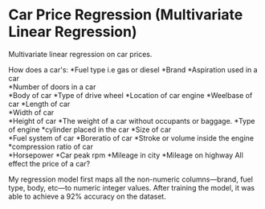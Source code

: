 # Car Price Regression (Multivariate Linear Regression)
Multivariate linear regression on car prices.

How does a car's:
*Fuel type i.e gas or diesel
*Brand
*Aspiration used in a car	
*Number of doors in a car	
*Body of car
*Type of drive wheel
*Location of car engine
*Weelbase of car
*Length of car	
*Width of car		
*Height of car
*The weight of a car without occupants or baggage.
*Type of engine
*cylinder placed in the car
*Size of car	
*Fuel system of car
*Boreratio of car
*Stroke or volume inside the engine	
*compression ratio of car		
*Horsepower	
*Car peak rpm
*Mileage in city
*Mileage on highway	
All effect the price of a car?

My regression model first maps all the non-numeric columns—brand, fuel type, body, etc—to numeric integer values.
After training the model, it was able to achieve a 92% accuracy on the dataset.
